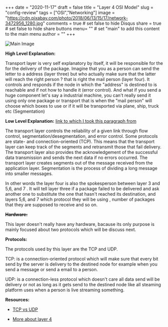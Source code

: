+++
date = "2020-11-17"
draft = false
title = "Layer 4 OSI Model"
slug = "config-review"
tags = ["OSI","Networking"]
image = "https://cdn.pixabay.com/photo/2018/06/13/15/17/network-3472956_1280.jpg"
comments = true	# set false to hide Disqus
share = true	# set false to hide share buttons
menu= ""		# set "main" to add this content to the main menu
author = ""
+++

![Main Image](https://www.wannapik.com/media/W1siZiIsIjIwMTYvMDgvMjIvOHF0MmJtM25ueF80anh2aWR2bGIyX3Blb3AxOTE5LnBuZyJdXQ/b8d4e25eb539d8f5/4jxvidvlb2_peop1919.png)

**High Level Explanation:**

Transport layer is very self explanatory by itself, it will be responsible for the for the delivery of the package. Imagine that you as a person can send the letter to a address (layer three) but who actually make sure that the latter will reach the right person ? that is right the mail person (layer four). It controls and responds if the node in which the "address" is destined to is reachable and if not how to handle it (error control). And what if you send a huge component let's say a industrial machine, you can't really send it using only one package or transport that is when the "mail person" will choose which boxes to use or if it will be transported via plane, ship, truck etc (Segmentation)

**Low Level Explanation:** [link to which I took this paragraph from](https://en.wikipedia.org/wiki/OSI_model#Layer_4:_Transport_Layer)

The transport layer controls the reliability of a given link through flow control, segmentation/desegmentation, and error control. Some protocols are state- and connection-oriented (TCP). This means that the transport layer can keep track of the segments and retransmit those that fail delivery. The transport layer also provides the acknowledgement of the successful data transmission and sends the next data if no errors occurred. The transport layer creates segments out of the message received from the application layer. Segmentation is the process of dividing a long message into smaller messages.

In other words the layer four is also the spokesperson between layer 3 and 5,6, and 7 . It will tell layer three if a package failed to be delivered and ask another one to substitute the one that hasn't reached its destination, and layers 5,6, and 7 which protocol they will be using , number of packages that they are supposed to receive and so on.

**~~Hardware:~~**

This layer doesn't really have any hardware, bacause its only purpose is mainly focused about two protocols which will be discuss next.

**Protocols:**

The protocols used by this layer are the TCP and UDP.

TCP: is a connection-oriented protocol which will make sure that every bit send by the server is delivery to the destined node for example when you send a message or send a email to a person.

UDP: is a connection-less protocol which doesn't care all data send will be delivery or not as long as it gets send to the destined node like all steaming platform uses when a person is live streaming something.

**Resources:**

- [TCP vs UDP](https://www.privateinternetaccess.com/blog/tcp-vs-udp-understanding-the-difference/#:~:text=TCP%20is%20a%20connection%2Doriented,a%20connection%20before%20sending%20data.)

- [More about layer 4](https://en.wikipedia.org/wiki/OSI_model#Layer_4:_Transport_Layer)
